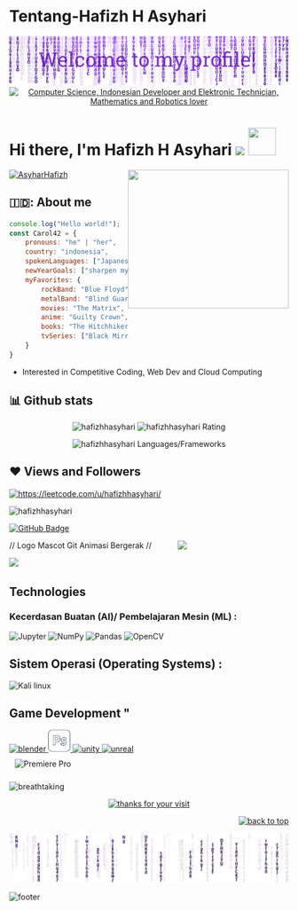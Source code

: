 # Tentang-Hafizh H Asyhari
<div id="top"></div>
<div align="center" ><img alt="welcome to Hafizh profile!" src="https://github.com/Carol42/Carol42/blob/main/assets/header.png"></div>

<div align="center">
    <a href="https://git.io/typing-svg"><img src="https://readme-typing-svg.herokuapp.com?font=Roboto+Slab&color=%237E3ACE&size=30&center=true&vCenter=true&width=450&lines=I'm+Hafizh+Hilman+Asyhari;Undergraduate+Student+on+Informatics;Artificial+Intelligence+Scientist;3D+Game+Developer+%3C3;function+findQuestion(42)" alt="Computer Science, Indonesian Developer and Elektronic Technician, Mathematics and Robotics lover"></a>
</div>



<h1><b> Hi there, I'm Hafizh H Asyhari<!--👋--> <img src="https://raw.githubusercontent.com/MartinHeinz/MartinHeinz/master/wave.gif" width="30px"></b>
<img src="https://media.giphy.com/media/mGcNjsfWAjY5AEZNw6/giphy.gif" width="50px" height="50px"></h1>

<img src="https://i.pinimg.com/736x/3f/13/57/3f1357daa60daa686dfef453dc31271b.jpg" width="290px" height="250px" align="right" >

<p align="left"> <a href="https://twitter.com/AsyharHafizh" target="blank"><img src="https://img.shields.io/twitter/follow/AsyharHafizh?logo=twitter&style=for-the-badge" alt="AsyharHafizh" /></a> </p>


<h2>🇮🇩: About me</h2>

```js
console.log("Hello world!");
const Carol42 = {
    pronouns: "he" | "her",
    country: "indonesia",
    spokenLanguages: ["Japanese", "Mandarinese", "Korean"],
    newYearGoals: ["sharpen my skills in programming", "learning Germany", "get a job"],
    myFavorites: {
        rockBand: "Blue Floyd",
        metalBand: "Blind Guardian",
        movies: "The Matrix",
        anime: "Guilty Crown",
        books: "The Hitchhiker's Guide to the Galaxy",
        tvSeries: ["Black Mirror", "Sherlock"]
    }
}
```
- Interested in Competitive Coding, Web Dev and Cloud Computing

## 📊 Github stats

<p align = "center">
  <img src = "https://github-readme-stats.vercel.app/api?username=hafizhhasyhari&count_private=true&theme=dracula&hide_border=true" alt = hafizhhasyhari Contribution" width = 400 >
  <img src = "https://github-readme-streak-stats.herokuapp.com?user=hafizhhasyhari&count_private=true&theme=bear&hide_border=true" alt = "hafizhhasyhari Rating" width = 400 >

</p>

<p align = "center">

 <img src = "https://github-readme-stats.vercel.app/api/top-langs?username=hafizhhasyhari&show_icons=true&count_private=true&locale=en&layout=compact&langs_count=10&hide_border=true&bg_color=282A36&title_color=DD6387&text_color=fff&icon_color=fff" alt = "hafizhhasyhari Languages/Frameworks" width = 400 />
</p>



## ❤ Views and Followers
<a href="https://leetcode.com/u/hafizhhasyhari/" target="blank"><img align="center" src="https://raw.githubusercontent.com/rahuldkjain/github-profile-readme-generator/master/src/images/icons/Social/leet-code.svg" alt="https://leetcode.com/u/hafizhhasyhari/" height="30" width="40" /></a>

<p align="left"> <img src="https://komarev.com/ghpvc/?username=hafizhhasyhari&label=Profile%20views&color=0e75b6&style=flat" alt="hafizhhasyhari" /> </p>   <p align="left">

<a href="https://github.com/hafizhhasyhari?tab=followers"><img src="https://img.shields.io/github/followers/hafizhhasyhari?label=Followers&style=social" alt="GitHub Badge"></a>

// Logo Mascot Git Animasi Bergerak //
<img align='right' src='https://user-images.githubusercontent.com/5713670/87202985-820dcb80-c2b6-11ea-9f56-7ec461c497c3.gif' width='200"'>

  <img src="https://user-images.githubusercontent.com/5679180/79618120-0daffb80-80be-11ea-819e-d2b0fa904d07.gif" width="27px">
</p>

## Technologies
### Kecerdasan Buatan (AI)/ Pembelajaran Mesin (ML) :
![Jupyter](https://img.shields.io/badge/Jupyter-F37626.svg?&style=flat-square&logo=Jupyter&logoColor=white)
![NumPy](https://img.shields.io/badge/Numpy-777BB4?style=flat-square&logo=numpy&logoColor=white)
![Pandas](https://img.shields.io/badge/Pandas-2C2D72?style=flat-square&logo=pandas&logoColor=white)
![OpenCV](https://img.shields.io/badge/OpenCV-27338e?style=flat-square&logo=OpenCV&logoColor=white)

## Sistem Operasi (Operating Systems) :
![Kali linux](https://img.shields.io/badge/Kali_Linux-557C94?style=flat-square&logo=kali-linux&logoColor=white)

## Game Development "
<a href="https://www.blender.org/" target="_blank"> <img src="https://download.blender.org/branding/community/blender_community_badge_white.svg" alt="blender" width="40" height="40"/> </a>  <a href="https://www.photoshop.com/en" target="_blank"> <img src="https://raw.githubusercontent.com/devicons/devicon/master/icons/photoshop/photoshop-line.svg" alt="photoshop" width="40" height="40"/> </a>  <a href="https://unity.com/" target="_blank"> <img src="https://www.vectorlogo.zone/logos/unity3d/unity3d-icon.svg" alt="unity" width="40" height="40"/>   </a> <a href="https://unrealengine.com/" target="_blank"> <img src="https://raw.githubusercontent.com/kenangundogan/fontisto/036b7eca71aab1bef8e6a0518f7329f13ed62f6b/icons/svg/brand/unreal-engine.svg" alt="unreal" width="40" height="40"/> </a>  
<img style="margin: 10px" src="https://profilinator.rishav.dev/skills-assets/adobepremierepro.png" alt="Premiere Pro" height="50" /> 

![breathtaking](https://user-images.githubusercontent.com/28642011/88486539-0c834a00-cf9c-11ea-90fb-0bdd082b81b2.png)

<div align="center">
    <a href="https://git.io/typing-svg">
        <img alt="thanks for your visit" src="https://readme-typing-svg.herokuapp.com?font=Roboto+Slab&color=%237E3ACE&size=24&center=true&vCenter=true&width=300&lines=Thanks+for+your+visit!" >
    </a>
</div>

<p align="right"><a href="#top"><img src="https://img.shields.io/static/v1?label&message=back+to+top&color=7E3ACE&style=flat&logo" alt="back to top" /></a></p>
<div align="center" ><img alt="" src="https://github.com/Carol42/Carol42/blob/main/assets/footer.png"></div>


![footer](https://capsule-render.vercel.app/api?type=waving&color=gradient&height=150&section=footer)
